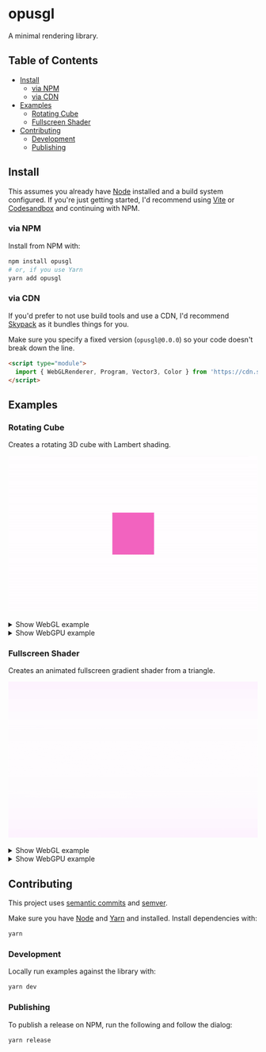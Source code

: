 # opusgl

A minimal rendering library.

## Table of Contents

- [Install](#install)
  - [via NPM](#via-npm)
  - [via CDN](#via-cdn)
- [Examples](#examples)
  - [Rotating Cube](#rotating-cube)
  - [Fullscreen Shader](#fullscreen-shader)
- [Contributing](#contributing)
  - [Development](#development)
  - [Publishing](#publishing)

## Install

This assumes you already have [Node](https://nodejs.org) installed and a build system configured. If you're just getting started, I'd recommend using [Vite](https://vitejs.dev) or [Codesandbox](https://codesandbox.io) and continuing with NPM.

### via NPM

Install from NPM with:

```bash
npm install opusgl
# or, if you use Yarn
yarn add opusgl
```

### via CDN

If you'd prefer to not use build tools and use a CDN, I'd recommend [Skypack](https://skypack.dev) as it bundles things for you.

Make sure you specify a fixed version (`opusgl@0.0.0`) so your code doesn't break down the line.

```html
<script type="module">
  import { WebGLRenderer, Program, Vector3, Color } from 'https://cdn.skypack.dev/opusgl'
</script>
```

## Examples

### Rotating Cube

Creates a rotating 3D cube with Lambert shading.

![Example Preview](/.github/screenshots/rotating-cube.gif)

<details>
  <summary>Show WebGL example</summary>

```js
import { WebGLRenderer, PerspectiveCamera, Scene, Geometry, Material, Color, Mesh } from 'opusgl'

const renderer = new WebGLRenderer()
renderer.setSize(window.innerWidth, window.innerHeight)
document.body.appendChild(renderer.canvas)

const camera = new PerspectiveCamera(45, window.innerWidth / window.innerHeight)
camera.position.z = 5

const scene = new Scene()

const geometry = new Geometry({
  position: {
    size: 3,
    data: new Float32Array([
      0.5, 0.5, 0.5, 0.5, 0.5, -0.5, 0.5, -0.5, 0.5, 0.5, -0.5, -0.5, -0.5, 0.5, -0.5, -0.5, 0.5, 0.5, -0.5, -0.5, -0.5,
      -0.5, -0.5, 0.5, -0.5, 0.5, -0.5, 0.5, 0.5, -0.5, -0.5, 0.5, 0.5, 0.5, 0.5, 0.5, -0.5, -0.5, 0.5, 0.5, -0.5, 0.5,
      -0.5, -0.5, -0.5, 0.5, -0.5, -0.5, 0.5, 0.5, -0.5, -0.5, 0.5, -0.5, 0.5, -0.5, -0.5, -0.5, -0.5, -0.5, -0.5, 0.5,
      0.5, 0.5, 0.5, 0.5, -0.5, -0.5, 0.5, 0.5, -0.5, 0.5,
    ]),
  },
  normal: {
    size: 3,
    data: new Float32Array([
      1, 0, 0, 1, 0, 0, 1, 0, 0, 1, 0, 0, -1, 0, 0, -1, 0, 0, -1, 0, 0, -1, 0, 0, 0, 1, 0, 0, 1, 0, 0, 1, 0, 0, 1, 0, 0,
      -1, 0, 0, -1, 0, 0, -1, 0, 0, -1, 0, 0, 0, -1, 0, 0, -1, 0, 0, -1, 0, 0, -1, 0, 0, 1, 0, 0, 1, 0, 0, 1, 0, 0, 1,
    ]),
  },
  uv: {
    size: 2,
    data: new Float32Array([
      0, 1, 1, 1, 0, 0, 1, 0, 0, 1, 1, 1, 0, 0, 1, 0, 0, 1, 1, 1, 0, 0, 1, 0, 0, 1, 1, 1, 0, 0, 1, 0, 0, 1, 1, 1, 0, 0,
      1, 0, 0, 1, 1, 1, 0, 0, 1, 0,
    ]),
  },
  index: {
    size: 1,
    data: new Uint16Array([
      0, 2, 1, 2, 3, 1, 4, 6, 5, 6, 7, 5, 8, 10, 9, 10, 11, 9, 12, 14, 13, 14, 15, 13, 16, 18, 17, 18, 19, 17, 20, 22,
      21, 22, 23, 21,
    ]),
  },
})

const material = new Material({
  uniforms: {
    uColor: new Color('hotpink'),
  },
  vertex: `
    uniform mat3 normalMatrix;
    uniform mat4 projectionMatrix;
    uniform mat4 viewMatrix;
    uniform mat4 modelMatrix;

    in vec3 position;
    in vec3 normal;
    out vec3 vNormal;

    void main() {
      vNormal = normalize(normalMatrix * normal);
      gl_Position = projectionMatrix * viewMatrix * modelMatrix * vec4(position, 1.0);
    }
  `,
  fragment: `
    uniform vec3 uColor;

    in vec3 vNormal;
    out vec4 pc_fragColor;

    void main() {
      vec3 normal = normalize(vNormal);
      float lighting = dot(normal, normalize(vec3(10)));

      pc_fragColor.rgb = uColor + lighting * 0.1;
      pc_fragColor.a = 1.0;
    }
  `,
})

const mesh = new Mesh(geometry, material)
scene.add(mesh)

window.addEventListener('resize', () => {
  renderer.setSize(window.innerWidth, window.innerHeight)
  camera.aspect = window.innerWidth / window.innerHeight
})

const animate = (time) => {
  requestAnimationFrame(animate)
  mesh.rotation.z = mesh.rotation.y = time / 1500
  renderer.render(scene, camera)
}
requestAnimationFrame(animate)
```

</details>

<details>
  <summary>Show WebGPU example</summary>

```js
import { WebGPURenderer, PerspectiveCamera, Geometry, Material, Color, Mesh } from 'opusgl'

const renderer = await new WebGPURenderer().init()
renderer.setSize(window.innerWidth, window.innerHeight)
document.body.appendChild(renderer.canvas)

const camera = new PerspectiveCamera(45, window.innerWidth / window.innerHeight)
camera.position.z = 5

const geometry = new Geometry({
  position: {
    size: 3,
    data: new Float32Array([
      0.5, 0.5, 0.5, 0.5, 0.5, -0.5, 0.5, -0.5, 0.5, 0.5, -0.5, -0.5, -0.5, 0.5, -0.5, -0.5, 0.5, 0.5, -0.5, -0.5, -0.5,
      -0.5, -0.5, 0.5, -0.5, 0.5, -0.5, 0.5, 0.5, -0.5, -0.5, 0.5, 0.5, 0.5, 0.5, 0.5, -0.5, -0.5, 0.5, 0.5, -0.5, 0.5,
      -0.5, -0.5, -0.5, 0.5, -0.5, -0.5, 0.5, 0.5, -0.5, -0.5, 0.5, -0.5, 0.5, -0.5, -0.5, -0.5, -0.5, -0.5, -0.5, 0.5,
      0.5, 0.5, 0.5, 0.5, -0.5, -0.5, 0.5, 0.5, -0.5, 0.5,
    ]),
  },
  normal: {
    size: 3,
    data: new Float32Array([
      1, 0, 0, 1, 0, 0, 1, 0, 0, 1, 0, 0, -1, 0, 0, -1, 0, 0, -1, 0, 0, -1, 0, 0, 0, 1, 0, 0, 1, 0, 0, 1, 0, 0, 1, 0, 0,
      -1, 0, 0, -1, 0, 0, -1, 0, 0, -1, 0, 0, 0, -1, 0, 0, -1, 0, 0, -1, 0, 0, -1, 0, 0, 1, 0, 0, 1, 0, 0, 1, 0, 0, 1,
    ]),
  },
  uv: {
    size: 2,
    data: new Float32Array([
      0, 1, 1, 1, 0, 0, 1, 0, 0, 1, 1, 1, 0, 0, 1, 0, 0, 1, 1, 1, 0, 0, 1, 0, 0, 1, 1, 1, 0, 0, 1, 0, 0, 1, 1, 1, 0, 0,
      1, 0, 0, 1, 1, 1, 0, 0, 1, 0,
    ]),
  },
  index: {
    size: 1,
    data: new Uint16Array([
      0, 2, 1, 2, 3, 1, 4, 6, 5, 6, 7, 5, 8, 10, 9, 10, 11, 9, 12, 14, 13, 14, 15, 13, 16, 18, 17, 18, 19, 17, 20, 22,
      21, 22, 23, 21,
    ]),
  },
})

const material = new Material({
  uniforms: {
    color: new Color('hotpink'),
  },
  vertex: `
    struct Uniforms {
      color: vec3<f32>,
      modelMatrix: mat4x4<f32>,
      projectionMatrix: mat4x4<f32>,
      viewMatrix: mat4x4<f32>,
      normalMatrix: mat3x3<f32>,
    };
    @binding(0) @group(0) var<uniform> uniforms: Uniforms;

    struct VertexIn {
      @location(0) position: vec3<f32>,
      @location(1) normal: vec3<f32>,
    };

    struct VertexOut {
      @builtin(position) position: vec4<f32>,
      @location(0) color: vec3<f32>,
      @location(1) normal: vec3<f32>,
    };

    @stage(vertex)
    fn main(input: VertexIn) -> VertexOut {
      var out: VertexOut;
      out.position = uniforms.projectionMatrix * uniforms.viewMatrix * uniforms.modelMatrix * vec4<f32>(input.position, 1.0);
      out.color = uniforms.color;
      out.normal = normalize(uniforms.normalMatrix * input.normal).xyz;
      return out;
    }
  `,
  fragment: `
    struct FragmentIn {
      @location(0) color: vec3<f32>,
      @location(1) normal: vec3<f32>,
    };

    struct FragmentOut {
      @location(0) color: vec4<f32>,
    };

    @stage(fragment)
    fn main(input: FragmentIn) -> FragmentOut {
      var out: FragmentOut;
      var lighting = dot(normalize(input.normal), normalize(vec3(10.0)));
      out.color = vec4<f32>(vec3<f32>(input.color + lighting * 0.1), 1.0);
      return out;
    }
  `,
})

const mesh = new Mesh(geometry, material)

window.addEventListener('resize', () => {
  renderer.setSize(window.innerWidth, window.innerHeight)
  camera.aspect = window.innerWidth / window.innerHeight
})

const animate = (time) => {
  requestAnimationFrame(animate)
  mesh.rotation.z = mesh.rotation.y = time / 1500
  renderer.render(mesh, camera)
}
requestAnimationFrame(animate)
```

</details>

### Fullscreen Shader

Creates an animated fullscreen gradient shader from a triangle.

![Example Preview](/.github/screenshots/fullscreen-shader.gif)

<details>
  <summary>Show WebGL example</summary>

```js
import { WebGLRenderer, Program, Color } from 'opusgl'

const renderer = new WebGLRenderer()
renderer.setSize(window.innerWidth, window.innerHeight)
document.body.appendChild(renderer.canvas)

const program = new Program({
  attributes: {
    position: { size: 2, data: new Float32Array([-1, -1, 3, -1, -1, 3]) },
    uv: { size: 2, data: new Float32Array([0, 0, 2, 0, 0, 2]) },
  },
  uniforms: {
    uTime: 0,
    uColor: new Color(0x4c3380),
  },
  vertex: `
    in vec2 uv;
    in vec3 position;

    out vec2 vUv;
  
    void main() {
      vUv = uv;
      gl_Position = vec4(position, 1);
    }
  `,
  fragment: `       
    uniform float uTime;
    uniform vec3 uColor;

    in vec2 vUv;
    out vec4 pc_fragColor;

    void main() {
      pc_fragColor.rgb = 0.5 + 0.3 * cos(vUv.xyx + uTime) + uColor;
      pc_fragColor.a = 1.0;
    }
  `,
})

window.addEventListener('resize', () => {
  renderer.setSize(window.innerWidth, window.innerHeight)
})

const animate = (time) => {
  requestAnimationFrame(animate)
  program.uniforms.uTime = time / 1000
  renderer.render(program)
}
requestAnimationFrame(animate)
```

</details>

<details>
  <summary>Show WebGPU example</summary>

```js
import { WebGPURenderer, Program } from 'opusgl'

const renderer = await new WebGPURenderer().init()
renderer.setSize(window.innerWidth, window.innerHeight)
document.body.appendChild(renderer.canvas)

const program = new Program({
  attributes: {
    position: { size: 2, data: new Float32Array([-1, -1, 3, -1, -1, 3]) },
    uv: { size: 2, data: new Float32Array([0, 0, 2, 0, 0, 2]) },
  },
  uniforms: {
    color: new Float32Array([0.3, 0.2, 0.5, 0]),
  },
  vertex: `
    struct Uniforms {
      color: vec4<f32>,
    };
    @binding(0) @group(0) var<uniform> uniforms: Uniforms;

    struct VertexIn {
      @location(0) position: vec3<f32>,
      @location(1) uv: vec2<f32>,
    };

    struct VertexOut {
      @builtin(position) position: vec4<f32>,
      @location(0) color: vec4<f32>,
    };

    @stage(vertex)
    fn main(input: VertexIn) -> VertexOut {
      var out: VertexOut;
      out.color = vec4<f32>(0.5 + 0.3 * cos(vec3<f32>(input.uv, 0.0) + uniforms.color.w) + uniforms.color.xyz, 1.0);
      out.position = vec4<f32>(input.position, 1.0);
      return out;
    }
  `,
  fragment: `
    struct FragmentIn {
      @location(0) color: vec4<f32>,
    };

    struct FragmentOut {
      @location(0) color: vec4<f32>,
    };

    @stage(fragment)
    fn main(input: FragmentIn) -> FragmentOut {
      var out: FragmentOut;
      out.color = input.color;
      return out;
    }
  `,
})

window.addEventListener('resize', () => {
  renderer.setSize(window.innerWidth, window.innerHeight)
})

const animate = (time) => {
  requestAnimationFrame(animate)
  program.uniforms.color[3] = time / 1000
  renderer.render(program)
}
requestAnimationFrame(animate)
```

</details>

## Contributing

This project uses [semantic commits](https://conventionalcommits.org) and [semver](https://semver.org).

Make sure you have [Node](https://nodejs.org) and [Yarn](https://yarnpkg.com) and installed. Install dependencies with:

```bash
yarn
```

### Development

Locally run examples against the library with:

```bash
yarn dev
```

### Publishing

To publish a release on NPM, run the following and follow the dialog:

```bash
yarn release
```
